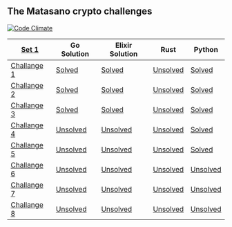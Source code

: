 ## The Matasano crypto challenges
[![Code Climate](https://codeclimate.com/github/Foryah/cryptopals/badges/gpa.svg)](https://codeclimate.com/github/Foryah/cryptopals)

|    [Set 1][set1]   |     Go Solution   |  Elixir Solution  |       Rust       |      Python      |
|--------------------|-------------------|-------------------|------------------|------------------|
| [Challange 1][ch1] |  [Solved][ch1go]  |  [Solved][ch1el]  | [Unsolved][ch1r] |  [Solved][ch1p]  |
| [Challange 2][ch2] |  [Solved][ch2go]  |  [Solved][ch2el]  | [Unsolved][ch2r] |  [Solved][ch2p]  |
| [Challange 3][ch3] |  [Solved][ch3go]  |  [Solved][ch3el]  | [Unsolved][ch3r] |  [Solved][ch3p]  | 
| [Challange 4][ch4] | [Unsolved][ch4go] | [Unsolved][ch4el] | [Unsolved][ch4r] |  [Solved][ch4p]  | 
| [Challange 5][ch5] | [Unsolved][ch5go] | [Unsolved][ch5el] | [Unsolved][ch5r] |  [Solved][ch5p]  | 
| [Challange 6][ch6] | [Unsolved][ch6go] | [Unsolved][ch6el] | [Unsolved][ch6r] | [Unsolved][ch6p] | 
| [Challange 7][ch7] | [Unsolved][ch7go] | [Unsolved][ch7el] | [Unsolved][ch7r] | [Unsolved][ch7p] | 
| [Challange 8][ch8] | [Unsolved][ch8go] | [Unsolved][ch8el] | [Unsolved][ch8r] | [Unsolved][ch8p] | 

[set1]: http://cryptopals.com/sets/1

[ch1]: http://cryptopals.com/sets/1/challenges/1
[ch1go]: https://github.com/Foryah/cryptopals/commit/bd7e0572f75768b01f2607d91f32f00b8e4afccd
[ch1el]: https://github.com/Foryah/cryptopals/commit/2c46cc983b31a27fce9584f0f2f9f2b0e68343a6
[ch1r]: #
[ch1p]: https://github.com/Foryah/cryptopals/commit/180bdf83177b35ff0a3a39013fc6c625012c52a6

[ch2]: http://cryptopals.com/sets/1/challenges/2
[ch2go]: https://github.com/Foryah/cryptopals/commit/e8105e94851fff5429481dfdcf95ffeb8765850f
[ch2el]: https://github.com/Foryah/cryptopals/commit/6ad070eec993e99d0965fd0a1adfc7340695e27b
[ch2r]: #
[ch2p]: https://github.com/Foryah/cryptopals/commit/2529116ee0e281bf4690c576068839643a527ba2

[ch3]: http://cryptopals.com/sets/1/challenges/3
[ch3go]: https://github.com/Foryah/cryptopals/commit/60cae0a4cd42430bd4eba9415d05b08e9195a75f
[ch3el]: https://github.com/Foryah/cryptopals/commit/d661039b82eb6783575b29b6b344357442925e83
[ch3r]: #
[ch3p]: https://github.com/Foryah/cryptopals/commit/41818620e39c0425f420f977a170082c4ad207c4

[ch4]: http://cryptopals.com/sets/1/challenges/4
[ch4go]: #
[ch4el]: #
[ch4r]: #
[ch4p]: https://github.com/Foryah/cryptopals/commit/5889e445f3ca4927233957a33b21892c31793602

[ch5]: http://cryptopals.com/sets/1/challenges/5
[ch5go]: #
[ch5el]: #
[ch5r]: #
[ch5p]: https://github.com/Foryah/cryptopals/commit/055b57c9ca55912e0689a2c9537c9c6b2c43a8fc

[ch6]: http://cryptopals.com/sets/1/challenges/6
[ch6go]: #
[ch6el]: #
[ch6r]: #
[ch6p]: #

[ch7]: http://cryptopals.com/sets/1/challenges/7
[ch7go]: #
[ch7el]: #
[ch7r]: #
[ch7p]: #

[ch8]: http://cryptopals.com/sets/1/challenges/8
[ch8go]: #
[ch8el]: #
[ch8r]: #
[ch8p]: #
